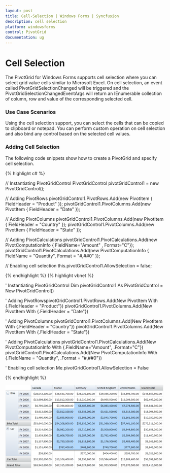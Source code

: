 ```yaml
---
layout: post
title: Cell-Selection | Windows Forms | Syncfusion
description: cell selection
platform: windowsforms
control: PivotGrid
documentation: ug
---
```


# Cell Selection

The PivotGrid for Windows Forms supports cell selection where you can select grid value cells similar to Microsoft Excel. On cell selection, an event called PivotGridSelectionChanged will be triggered and the PivotGridSelectionChangedEventArgs will return an IEnumerable collection of column, row and value of the corresponding selected cell.



### Use Case Scenarios

Using the cell selection support, you can select the cells that can be copied to clipboard or notepad. You can perform custom operation on cell selection and also bind any control based on the selected cell values.



### Adding Cell Selection 

The following code snippets show how to create a PivotGrid and specify cell selection.

{% highlight c# %}

// Instantiating PivotGridControl
PivotGridControl pivotGridControl1 = new PivotGridControl();

// Adding PivotRows
pivotGridControl1.PivotRows.Add(new PivotItem { FieldHeader = "Product" });
pivotGridControl1.PivotColumns.Add(new PivotItem { FieldHeader = "Date" });

// Adding PivotColumns
pivotGridControl1.PivotColumns.Add(new PivotItem { FieldHeader = "Country" });
pivotGridControl1.PivotColumns.Add(new PivotItem { FieldHeader = "State" });

// Adding PivotCalculations
pivotGridControl1.PivotCalculations.Add(new PivotComputationInfo { FieldName="Amount" , Format="C"});
pivotGridControl1.PivotCalculations.Add(new PivotComputationInfo { FieldName = "Quantity", Format = "#,##0" });

// Enabling cell selection
this.pivotGridControl1.AllowSelection = false;

{% endhighlight %}
 {% highlight vbnet %}

' Instantiating PivotGridControl
Dim pivotGridControl1 As PivotGridControl = New PivotGridControl()

' Adding PivotRowspivotGridControl1.PivotRows.Add(New PivotItem With {.FieldHeader = "Product"})
pivotGridControl1.PivotColumns.Add(New PivotItem With {.FieldHeader = "Date"})

' Adding PivotColumns
pivotGridControl1.PivotColumns.Add(New PivotItem With {.FieldHeader = "Country"})
pivotGridControl1.PivotColumns.Add(New PivotItem With {.FieldHeader = "State"})

' Adding PivotCalculations
pivotGridControl1.PivotCalculations.Add(New PivotComputationInfo With {.FieldName="Amount", .Format="C"})
pivotGridControl1.PivotCalculations.Add(New PivotComputationInfo With {.FieldName = "Quantity", .Format = "#,##0"})

' Enabling cell selection
Me.pivotGridControl1.AllowSelection = False

{% endhighlight %}

![](Cell-Selection_images/Cell-Selection_img1.png)
